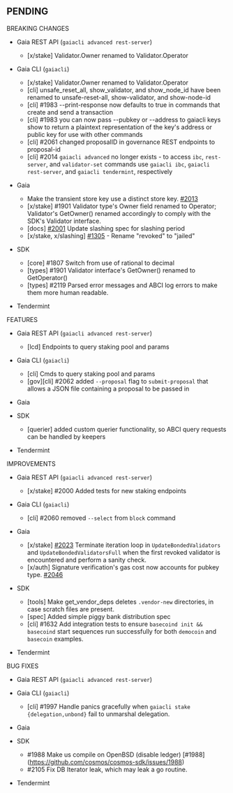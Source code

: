 ## PENDING

BREAKING CHANGES

* Gaia REST API (`gaiacli advanced rest-server`)
    * [x/stake] Validator.Owner renamed to Validator.Operator

* Gaia CLI  (`gaiacli`)
    * [x/stake] Validator.Owner renamed to Validator.Operator
    * [cli] unsafe_reset_all, show_validator, and show_node_id have been renamed to unsafe-reset-all, show-validator, and show-node-id
    * [cli] \#1983 --print-response now defaults to true in commands that create and send a transaction
    * [cli] \#1983 you can now pass --pubkey or --address to gaiacli keys show to return a plaintext representation of the key's address or public key for use with other commands
    * [cli] \#2061 changed proposalID in governance REST endpoints to proposal-id
    * [cli] \#2014 `gaiacli advanced` no longer exists - to access `ibc`, `rest-server`, and `validator-set` commands use `gaiacli ibc`, `gaiacli rest-server`, and `gaiacli tendermint`, respectively

* Gaia
    * Make the transient store key use a distinct store key. [#2013](https://github.com/cosmos/cosmos-sdk/pull/2013)
    * [x/stake] \#1901 Validator type's Owner field renamed to Operator; Validator's GetOwner() renamed accordingly to comply with the SDK's Validator interface.
    * [docs] [#2001](https://github.com/cosmos/cosmos-sdk/pull/2001) Update slashing spec for slashing period
    * [x/stake, x/slashing] [#1305](https://github.com/cosmos/cosmos-sdk/issues/1305) - Rename "revoked" to "jailed"
    
* SDK
    * [core] \#1807 Switch from use of rational to decimal
    * [types] \#1901 Validator interface's GetOwner() renamed to GetOperator()
    * [types] \#2119 Parsed error messages and ABCI log errors to make them more human readable.

* Tendermint


FEATURES

* Gaia REST API (`gaiacli advanced rest-server`)
  * [lcd] Endpoints to query staking pool and params

* Gaia CLI  (`gaiacli`)
  * [cli] Cmds to query staking pool and params
  * [gov][cli] #2062 added `--proposal` flag to `submit-proposal` that allows a JSON file containing a proposal to be passed in

* Gaia

* SDK
  * [querier] added custom querier functionality, so ABCI query requests can be handled by keepers

* Tendermint


IMPROVEMENTS

* Gaia REST API (`gaiacli advanced rest-server`)
    * [x/stake] \#2000 Added tests for new staking endpoints

* Gaia CLI  (`gaiacli`)
    * [cli] #2060 removed `--select` from `block` command

* Gaia
    * [x/stake] [#2023](https://github.com/cosmos/cosmos-sdk/pull/2023) Terminate iteration loop in `UpdateBondedValidators` and `UpdateBondedValidatorsFull` when the first revoked validator is encountered and perform a sanity check.
    * [x/auth] Signature verification's gas cost now accounts for pubkey type. [#2046](https://github.com/tendermint/tendermint/pull/2046)

* SDK
    * [tools] Make get_vendor_deps deletes `.vendor-new` directories, in case scratch files are present.
    * [spec] Added simple piggy bank distribution spec
    * [cli] \#1632 Add integration tests to ensure `basecoind init && basecoind` start sequences run successfully for both `democoin` and `basecoin` examples.

* Tendermint


BUG FIXES

* Gaia REST API (`gaiacli advanced rest-server`)

* Gaia CLI  (`gaiacli`)
    * [cli] \#1997 Handle panics gracefully when `gaiacli stake {delegation,unbond}` fail to unmarshal delegation.

* Gaia

* SDK
    * \#1988 Make us compile on OpenBSD (disable ledger) [#1988] (https://github.com/cosmos/cosmos-sdk/issues/1988)
    * \#2105 Fix DB Iterator leak, which may leak a go routine.

* Tendermint
